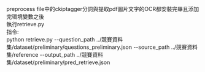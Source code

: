 preprocess file中的ckiptagger分詞與提取pdf圖片文字的OCR都安裝完畢且添加完環境變數之後  
執行retrieve.py  
指令:  
python retrieve.py  --question_path ../競賽資料集/dataset/preliminary/questions_preliminary.json --source_path ../競賽資料集/reference --output_path ../競賽資料集/dataset/preliminary/pred_retrieve.json
